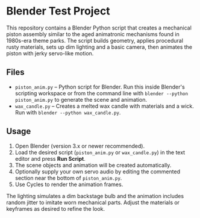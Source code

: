 # Blender Test Project

This repository contains a Blender Python script that creates a mechanical piston assembly similar to the aged animatronic mechanisms found in 1980s-era theme parks. The script builds geometry, applies procedural rusty materials, sets up dim lighting and a basic camera, then animates the piston with jerky servo-like motion.

## Files

- `piston_anim.py` – Python script for Blender. Run this inside Blender's scripting workspace or from the command line with `blender --python piston_anim.py` to generate the scene and animation.
- `wax_candle.py` – Creates a melted wax candle with materials and a wick. Run with `blender --python wax_candle.py`.

## Usage

1. Open Blender (version 3.x or newer recommended).
2. Load the desired script (`piston_anim.py` or `wax_candle.py`) in the text editor and press **Run Script**.
3. The scene objects and animation will be created automatically.
4. Optionally supply your own servo audio by editing the commented section near the bottom of `piston_anim.py`.
5. Use Cycles to render the animation frames.

The lighting simulates a dim backstage bulb and the animation includes random jitter to imitate worn mechanical parts. Adjust the materials or keyframes as desired to refine the look.
